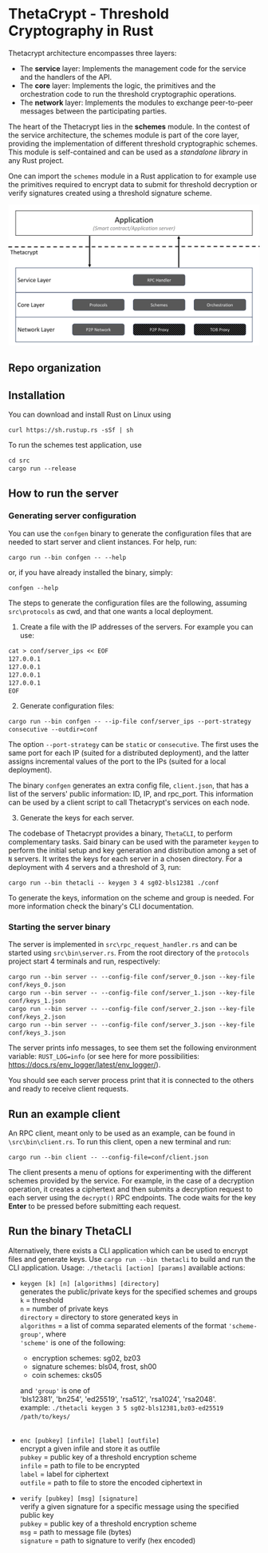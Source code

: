 # ThetaCrypt - Threshold Cryptography in Rust

Thetacrypt architecture encompasses three layers:

- The **service** layer: Implements the management code for the service and the handlers of the API.
- The **core** layer: Implements the logic, the primitives and the orchestration code to run the threshold cryptographic operations.
- The **network** layer: Implements the modules to exchange peer-to-peer messages between the participating parties.

The heart of the Thetacrypt lies in the **schemes** module. In the contest of the service architecture, the schemes module is part of the core layer, providing the implementation of different threshold cryptographic schemes. This module is self-contained and can be used as a *standalone library* in any Rust project.

One can import the `schemes` module in a Rust application to for example use the primitives required to encrypt data to submit for threshold decryption or verify signatures created using a threshold signature scheme.


![Architectural Overview](img/thetacrypt-stack.png)

## Repo organization



## Installation

You can download and install Rust on Linux using 

    curl https://sh.rustup.rs -sSf | sh

To run the schemes test application, use 

    cd src
    cargo run --release

## How to run the server

### Generating server configuration
You can use the `confgen` binary to generate the configuration files that are needed to start server and client instances.
For help, run:
```
cargo run --bin confgen -- --help
```
or, if you have already installed the binary, simply:
```
confgen --help
```

The steps to generate the configuration files are the following, assuming `src\protocols` as cwd, and that one wants a local deployment.
1. Create a file with the IP addresses of the servers. For example you can use:
```
cat > conf/server_ips << EOF
127.0.0.1
127.0.0.1
127.0.0.1
127.0.0.1
EOF
```

2. Generate configuration files:
```
cargo run --bin confgen -- --ip-file conf/server_ips --port-strategy consecutive --outdir=conf
```

The option `--port-strategy` can be `static` or `consecutive`. The first uses the same port for each IP (suited for a distributed deployment), and the latter assigns incremental values of the port to the IPs (suited for a local deployment).

The binary `confgen` generates an extra config file, `client.json`, that has a list of the servers' public information: ID, IP, and rpc_port. This information can be used by a client script to call Thetacrypt's services on each node.


3. Generate the keys for each server. 

The codebase of Thetacrypt provides a binary, `ThetaCLI`, to perform complementary tasks. Said binary can be used with the parameter `keygen` to perform the initial setup and key generation and distribution among a set of `N` servers.
It writes the keys for each server in a chosen directory. For a deployment with 4 servers and a threshold of 3, run:
```
cargo run --bin thetacli -- keygen 3 4 sg02-bls12381 ./conf
```

To generate the keys, information on the scheme and group is needed. For more information check the binary's CLI documentation.

### Starting the server binary
The server is implemented in `src\rpc_request_handler.rs` and can be started using `src\bin\server.rs`.
From the root directory of the `protocols` project start 4 terminals and run, respectively:
```
cargo run --bin server -- --config-file conf/server_0.json --key-file conf/keys_0.json
cargo run --bin server -- --config-file conf/server_1.json --key-file conf/keys_1.json
cargo run --bin server -- --config-file conf/server_2.json --key-file conf/keys_2.json
cargo run --bin server -- --config-file conf/server_3.json --key-file conf/keys_3.json
```

The server prints info messages, to see them set the following environment variable: `RUST_LOG=info`
(or see here for more possibilities: https://docs.rs/env_logger/latest/env_logger/).

You should see each server process print that it is connected to the others and ready to receive client requests.


## Run an example client
An RPC client, meant only to be used as an example, can be found in `\src\bin\client.rs`. To run this client, open a new terminal and run:
```
cargo run --bin client -- --config-file=conf/client.json
```
The client presents a menu of options for experimenting with the different schemes provided by the service. For example, in the case of a decryption operation, it creates a ciphertext and then submits a decryption request to each server using the `decrypt()` RPC endpoints.
The code waits for the key **Enter** to be pressed before submitting each request.

## Run the binary ThetaCLI
Alternatively, there exists a CLI application which can be used to encrypt files and generate keys. Use `cargo run --bin thetacli` to build and run the CLI application. 
Usage: `./thetacli [action] [params]`
available actions:
- `keygen [k] [n] [algorithms] [directory]` \
  generates the public/private keys for the specified schemes and groups \
  `k` = threshold \
  `n` = number of private keys \
  `directory` = directory to store generated keys in \
  `algorithms` = a list of comma separated elements of the format `'scheme-group'`, where <br> `'scheme'` is one of the following: 
    - encryption schemes: sg02, bz03
    - signature schemes: bls04, frost, sh00
    - coin schemes: cks05 <br>
   
  and `'group'` is one of \
    'bls12381', 'bn254', 'ed25519', 'rsa512', 'rsa1024', 'rsa2048'. \
  example: `./thetacli keygen 3 5 sg02-bls12381,bz03-ed25519 /path/to/keys/` <br><br>
      

- `enc [pubkey] [infile] [label] [outfile]` \
    encrypt a given infile and store it as outfile \
    `pubkey` = public key of a threshold encryption scheme \
    `infile` = path to file to be encrypted \
    `label` = label for ciphertext \
    `outfile` = path to file to store the encoded ciphertext in
- `verify [pubkey] [msg] [signature]` \
    verify a given signature for a specific message using the specified public key <br>
    `pubkey` = public key of a threshold encryption scheme \
    `msg` = path to message file (bytes) \
    `signature` = path to signature to verify (hex encoded)